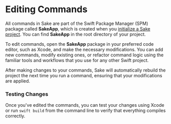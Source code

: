 # Editing Commands

All commands in Sake are part of the Swift Package Manager (SPM) package called **SakeApp**, which is created when you [initialize a Sake project](/getting-started). You can find **SakeApp** in the root directory of your project.

To edit commands, open the **SakeApp** package in your preferred code editor, such as Xcode, and make the necessary modifications. You can add new commands, modify existing ones, or refactor command logic using the familiar tools and workflows that you use for any other Swift project.

After making changes to your commands, Sake will automatically rebuild the project the next time you run a command, ensuring that your modifications are applied.

### Testing Changes

Once you've edited the commands, you can test your changes using Xcode or run `swift build` from the command line to verify that everything compiles correctly.
